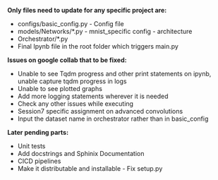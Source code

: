 **Only files need to update for any specific project are:**

- configs/basic_config.py - Config file
- models/Networks/*.py - mnist_specific config - architecture
- Orchestrator/*.py 
- Final Ipynb file in the root folder which triggers main.py


**Issues on google collab that to be fixed:**

- Unable to see Tqdm progress and other print statements on ipynb, unable capture tqdm progress in logs
- Unable to see plotted graphs
- Add more logging statements wherever it is needed
- Check any other issues while executing
- Session7 specific assignment on advanced convolutions
- Input the dataset name in orchestrator rather than in basic_config

**Later pending parts:**

- Unit tests
- Add docstrings and Sphinix Documentation 
- CICD pipelines
- Make it distributable and installable - Fix setup.py
















